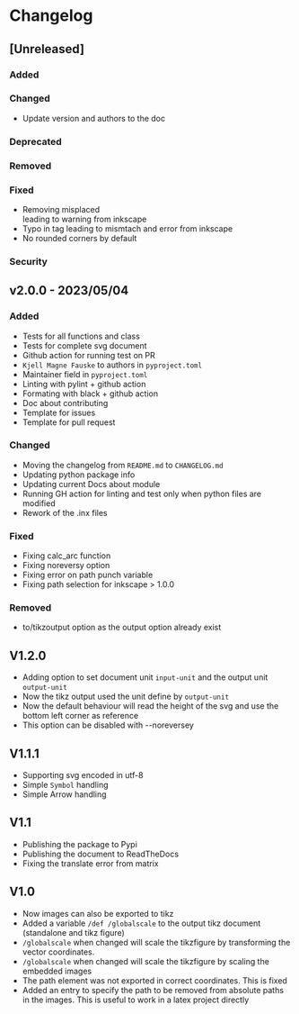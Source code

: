 # Changelog

## [Unreleased]

### Added
### Changed
- Update version and authors to the doc
### Deprecated
### Removed
### Fixed
- Removing misplaced <br/> leading to warning from inkscape
- Typo in tag leading to mismtach and error from inkscape
- No rounded corners by default
### Security

## v2.0.0 - 2023/05/04

### Added
- Tests for all functions and class
- Tests for complete svg document
- Github action for running test on PR
- `Kjell Magne Fauske` to authors in `pyproject.toml`
- Maintainer field in `pyproject.toml`
- Linting with pylint + github action
- Formating with black + github action
- Doc about contributing
- Template for issues
- Template for pull request

### Changed
- Moving the changelog from `README.md` to `CHANGELOG.md`
- Updating python package info
- Updating current Docs about module
- Running GH action for linting and test only when python files are modified
- Rework of the .inx files

### Fixed
- Fixing calc_arc function
- Fixing noreversy option
- Fixing error on path punch variable
- Fixing path selection for inkscape > 1.0.0

### Removed
- to/tikzoutput option as the output option already exist

## V1.2.0
- Adding option to set document unit `input-unit` and the output unit `output-unit`
- Now the tikz output used the unit define by `output-unit`
- Now the default behaviour will read the height of the svg and use the bottom left corner as reference
- This option can be disabled with --noreversey


## V1.1.1
- Supporting svg encoded in utf-8
- Simple `Symbol` handling
- Simple Arrow handling

## V1.1
- Publishing the package to Pypi
- Publishing the document to ReadTheDocs
- Fixing the translate error from matrix

## V1.0
- Now images can also be exported to tikz
- Added a variable `/def /globalscale` to the output tikz document (standalone and tikz figure)
- `/globalscale` when changed will scale the tikzfigure by transforming the vector coordinates.
- `/globalscale` when changed will scale the tikzfigure by scaling the embedded images
- The path element was not exported in correct coordinates. This is fixed
- Added an entry to specify the path to be removed from absolute paths in the images. This is useful to work in a latex project directly

